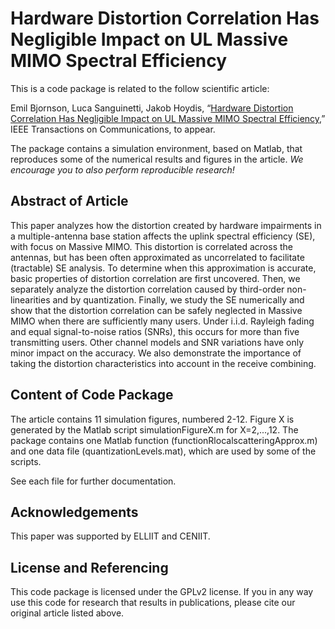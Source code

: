 Hardware Distortion Correlation Has Negligible Impact on UL Massive MIMO Spectral Efficiency
==================

This is a code package is related to the follow scientific article:

Emil Bjornson, Luca Sanguinetti, Jakob Hoydis, “[Hardware Distortion Correlation Has Negligible Impact on UL Massive MIMO Spectral Efficiency](https://arxiv.org/abs/1811.02007),” IEEE Transactions on Communications, to appear.

The package contains a simulation environment, based on Matlab, that reproduces some of the numerical results and figures in the article. *We encourage you to also perform reproducible research!*


## Abstract of Article

This paper analyzes how the distortion created by hardware impairments in a multiple-antenna base station affects the uplink spectral efficiency (SE), with focus on Massive MIMO. This distortion is correlated across the antennas, but has been often approximated as uncorrelated to facilitate (tractable) SE analysis. To determine when this approximation is accurate, basic properties of distortion correlation are first uncovered. Then, we separately analyze the distortion correlation caused by third-order non-linearities and by quantization. Finally, we study the SE numerically and show that the distortion correlation can be safely neglected in Massive MIMO when there are sufficiently many users. Under i.i.d. Rayleigh fading and equal signal-to-noise ratios (SNRs), this occurs for more than five transmitting users. Other channel models and SNR variations have only minor impact on the accuracy. We also demonstrate the importance of taking the distortion characteristics into account in the receive combining.


## Content of Code Package

The article contains 11 simulation figures, numbered 2-12. Figure X is generated by the Matlab script simulationFigureX.m for X=2,...,12.
The package contains one Matlab function (functionRlocalscatteringApprox.m) and one data file (quantizationLevels.mat), which are used by some of the scripts.

See each file for further documentation.


## Acknowledgements

This paper was supported by ELLIIT and CENIIT.


## License and Referencing

This code package is licensed under the GPLv2 license. If you in any way use this code for research that results in publications, please cite our original article listed above.
